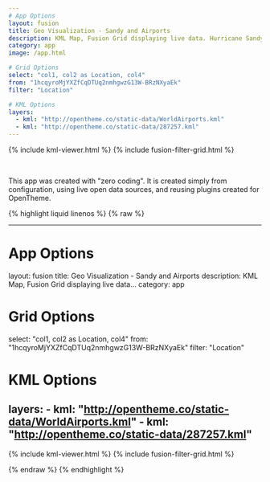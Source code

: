 ```yaml
---
# App Options
layout: fusion
title: Geo Visualization - Sandy and Airports
description: KML Map, Fusion Grid displaying live data. Hurricane Sandy impact cone, world Airport locations, and busiest airports.
category: app
image: /app.html

# Grid Options
select: "col1, col2 as Location, col4"
from: "1hcqyroMjYXZfCqDTUq2nmhgwzG13W-BRzNXyaEk"
filter: "Location"

# KML Options
layers:
  - kml: "http://opentheme.co/static-data/WorldAirports.kml"
  - kml: "http://opentheme.co/static-data/287257.kml"
---
```


{% include kml-viewer.html %}
{% include fusion-filter-grid.html %}

<br>

This app was created with "zero coding". It is created simply from configuration, 
using live open data sources, and reusing plugins created for OpenTheme.

{% highlight liquid linenos %}
{% raw  %}

  ---
  # App Options
  layout: fusion
  title: Geo Visualization - Sandy and Airports
  description: KML Map, Fusion Grid displaying live data...
  category: app

  # Grid Options
  select: "col1, col2 as Location, col4"
  from: "1hcqyroMjYXZfCqDTUq2nmhgwzG13W-BRzNXyaEk"
  filter: "Location"
  
  # KML Options
  layers:
    - kml: "http://opentheme.co/static-data/WorldAirports.kml"
    - kml: "http://opentheme.co/static-data/287257.kml"
  ---
  
  {% include kml-viewer.html %}
  {% include fusion-filter-grid.html %}

{% endraw  %}
{% endhighlight %}
